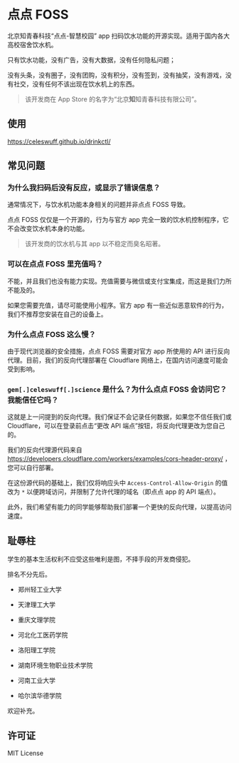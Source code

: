 # 点点 FOSS

北京知青春科技“点点-智慧校园” app 扫码饮水功能的开源实现。适用于国内各大高校宿舍饮水机。

只有饮水功能，没有广告，没有大数据，没有任何隐私问题；

没有头条，没有圈子，没有团购，没有积分，没有签到，没有抽奖，没有游戏，没有社交，没有任何不该出现在饮水机上的东西。

> 该开发商在 App Store 的名字为“北京**知**知青春科技有限公司”。

## 使用

https://celeswuff.github.io/drinkctl/

## 常见问题

### 为什么我扫码后没有反应，或显示了错误信息？

通常情况下，与饮水机功能本身相关的问题并非点点 FOSS 导致。

点点 FOSS 仅仅是一个开源的，行为与官方 app 完全一致的饮水机控制程序，它不会改变饮水机本身的功能。

> 该开发商的饮水机与其 app 以不稳定而臭名昭著。

### 可以在点点 FOSS 里充值吗？

不能，并且我们也没有能力实现。充值需要与微信或支付宝集成，而这是我们力所不能及的。

如果您需要充值，请尽可能使用小程序。官方 app 有一些近似恶意软件的行为，我们不推荐您安装在自己的设备上。

### 为什么点点 FOSS 这么慢？

由于现代浏览器的安全措施，点点 FOSS 需要对官方 app 所使用的 API 进行反向代理。目前，我们的反向代理部署在 Cloudflare 网络上，在国内访问速度可能会受到影响。

### `gem[.]celeswuff[.]science` 是什么？为什么点点 FOSS 会访问它？我能信任它吗？

这就是上一问提到的反向代理。我们保证不会记录任何数据，如果您不信任我们或 Cloudflare，可以在登录前点击“更改 API 端点”按钮，将反向代理更改为您自己的。

我们的反向代理源代码来自 https://developers.cloudflare.com/workers/examples/cors-header-proxy/ ，您可以自行部署。

在这份源代码的基础上，我们仅将响应头中 `Access-Control-Allow-Origin` 的值改为 `*` 以便跨域访问，并限制了允许代理的域名（即点点 app 的 API 端点）。

此外，我们希望有能力的同学能够帮助我们部署一个更快的反向代理，以提高访问速度。

## 耻辱柱

学生的基本生活权利不应受这些唯利是图，不择手段的开发商侵犯。

排名不分先后。

- 郑州轻工业大学

- 天津理工大学

- 重庆文理学院

- 河北化工医药学院

- 洛阳理工学院

- 湖南环境生物职业技术学院

- 河南工业大学

- 哈尔滨华德学院

欢迎补充。

## 许可证

MIT License
